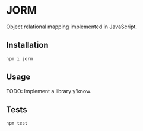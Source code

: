 # JORM

Object relational mapping implemented in JavaScript.

## Installation
 `npm i jorm`

 ## Usage

TODO: Implement a library y'know.

## Tests
`npm test`